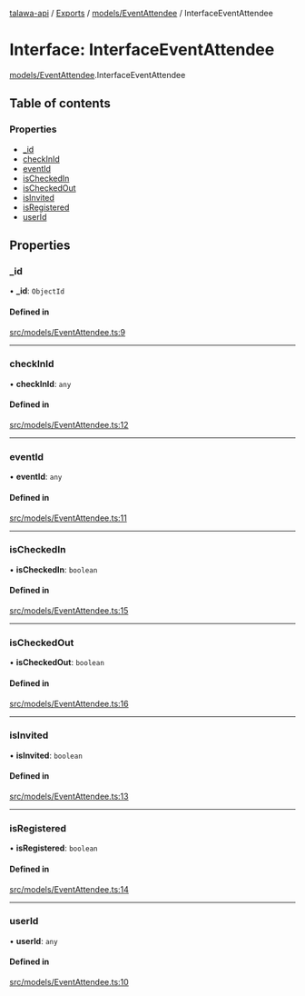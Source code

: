 [talawa-api](../README.md) / [Exports](../modules.md) / [models/EventAttendee](../modules/models_EventAttendee.md) / InterfaceEventAttendee

# Interface: InterfaceEventAttendee

[models/EventAttendee](../modules/models_EventAttendee.md).InterfaceEventAttendee

## Table of contents

### Properties

- [\_id](models_EventAttendee.InterfaceEventAttendee.md#_id)
- [checkInId](models_EventAttendee.InterfaceEventAttendee.md#checkinid)
- [eventId](models_EventAttendee.InterfaceEventAttendee.md#eventid)
- [isCheckedIn](models_EventAttendee.InterfaceEventAttendee.md#ischeckedin)
- [isCheckedOut](models_EventAttendee.InterfaceEventAttendee.md#ischeckedout)
- [isInvited](models_EventAttendee.InterfaceEventAttendee.md#isinvited)
- [isRegistered](models_EventAttendee.InterfaceEventAttendee.md#isregistered)
- [userId](models_EventAttendee.InterfaceEventAttendee.md#userid)

## Properties

### \_id

• **\_id**: `ObjectId`

#### Defined in

[src/models/EventAttendee.ts:9](https://github.com/PalisadoesFoundation/talawa-api/blob/4c7d3ea/src/models/EventAttendee.ts#L9)

___

### checkInId

• **checkInId**: `any`

#### Defined in

[src/models/EventAttendee.ts:12](https://github.com/PalisadoesFoundation/talawa-api/blob/4c7d3ea/src/models/EventAttendee.ts#L12)

___

### eventId

• **eventId**: `any`

#### Defined in

[src/models/EventAttendee.ts:11](https://github.com/PalisadoesFoundation/talawa-api/blob/4c7d3ea/src/models/EventAttendee.ts#L11)

___

### isCheckedIn

• **isCheckedIn**: `boolean`

#### Defined in

[src/models/EventAttendee.ts:15](https://github.com/PalisadoesFoundation/talawa-api/blob/4c7d3ea/src/models/EventAttendee.ts#L15)

___

### isCheckedOut

• **isCheckedOut**: `boolean`

#### Defined in

[src/models/EventAttendee.ts:16](https://github.com/PalisadoesFoundation/talawa-api/blob/4c7d3ea/src/models/EventAttendee.ts#L16)

___

### isInvited

• **isInvited**: `boolean`

#### Defined in

[src/models/EventAttendee.ts:13](https://github.com/PalisadoesFoundation/talawa-api/blob/4c7d3ea/src/models/EventAttendee.ts#L13)

___

### isRegistered

• **isRegistered**: `boolean`

#### Defined in

[src/models/EventAttendee.ts:14](https://github.com/PalisadoesFoundation/talawa-api/blob/4c7d3ea/src/models/EventAttendee.ts#L14)

___

### userId

• **userId**: `any`

#### Defined in

[src/models/EventAttendee.ts:10](https://github.com/PalisadoesFoundation/talawa-api/blob/4c7d3ea/src/models/EventAttendee.ts#L10)
